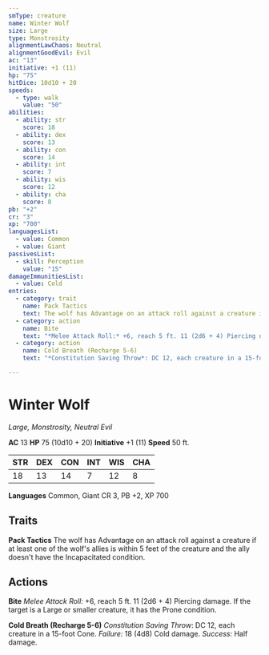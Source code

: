 ```yaml
---
smType: creature
name: Winter Wolf
size: Large
type: Monstrosity
alignmentLawChaos: Neutral
alignmentGoodEvil: Evil
ac: "13"
initiative: +1 (11)
hp: "75"
hitDice: 10d10 + 20
speeds:
  - type: walk
    value: "50"
abilities:
  - ability: str
    score: 18
  - ability: dex
    score: 13
  - ability: con
    score: 14
  - ability: int
    score: 7
  - ability: wis
    score: 12
  - ability: cha
    score: 8
pb: "+2"
cr: "3"
xp: "700"
languagesList:
  - value: Common
  - value: Giant
passivesList:
  - skill: Perception
    value: "15"
damageImmunitiesList:
  - value: Cold
entries:
  - category: trait
    name: Pack Tactics
    text: The wolf has Advantage on an attack roll against a creature if at least one of the wolf's allies is within 5 feet of the creature and the ally doesn't have the Incapacitated condition.
  - category: action
    name: Bite
    text: "*Melee Attack Roll:* +6, reach 5 ft. 11 (2d6 + 4) Piercing damage. If the target is a Large or smaller creature, it has the Prone condition."
  - category: action
    name: Cold Breath (Recharge 5-6)
    text: "*Constitution Saving Throw*: DC 12, each creature in a 15-foot Cone. *Failure:*  18 (4d8) Cold damage. *Success:*  Half damage."

---
```


# Winter Wolf
*Large, Monstrosity, Neutral Evil*

**AC** 13
**HP** 75 (10d10 + 20)
**Initiative** +1 (11)
**Speed** 50 ft.

| STR | DEX | CON | INT | WIS | CHA |
| --- | --- | --- | --- | --- | --- |
| 18 | 13 | 14 | 7 | 12 | 8 |

**Languages** Common, Giant
CR 3, PB +2, XP 700

## Traits

**Pack Tactics**
The wolf has Advantage on an attack roll against a creature if at least one of the wolf's allies is within 5 feet of the creature and the ally doesn't have the Incapacitated condition.

## Actions

**Bite**
*Melee Attack Roll:* +6, reach 5 ft. 11 (2d6 + 4) Piercing damage. If the target is a Large or smaller creature, it has the Prone condition.

**Cold Breath (Recharge 5-6)**
*Constitution Saving Throw*: DC 12, each creature in a 15-foot Cone. *Failure:*  18 (4d8) Cold damage. *Success:*  Half damage.
